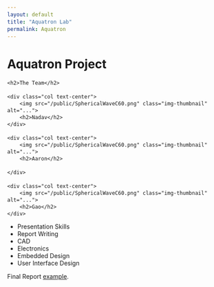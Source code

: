 ```yaml
---
layout: default
title: "Aquatron Lab"
permalink: Aquatron
---
```


<h1>Aquatron Project</h1>

<div class="row">

	<h2>The Team</h2>

	<div class="col text-center">
		<img src="/public/SphericalWaveC60.png" class="img-thumbnail" alt="...">
		<h2>Nadav</h2>
	</div>

	<div class="col text-center">
		<img src="/public/SphericalWaveC60.png" class="img-thumbnail" alt="...">
		<h2>Aaron</h2>

	</div>

	<div class="col text-center">
		<img src="/public/SphericalWaveC60.png" class="img-thumbnail" alt="...">
		<h2>Gao</h2>
	</div>

</div>

<div class="row">
	<ul>
		<li>Presentation Skills</li>
		<li>Report Writing</li>
		<li>CAD</li>
		<li>Electronics</li>
		<li>Embedded Design</li>
		<li>User Interface Design</li>
	</ul>


</div>

<div class="row">
	<p>Final Report <a href="/public/aquatron_report.pdf">example</a>.</p>
</div>